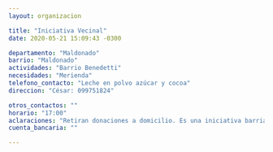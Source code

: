 ```yaml
---
layout: organizacion

title: "Iniciativa Vecinal"
date: 2020-05-21 15:09:43 -0300

departamento: "Maldonado"
barrio: "Maldonado"
actividades: "Barrio Benedetti"
necesidades: "Merienda"
telefono_contacto: "Leche en polvo azúcar y cocoa"
direccion: "César: 099751824"

otros_contactos: ""
horario: "17:00"
aclaraciones: "Retiran donaciones a domicilio. Es una iniciativa barrial que atiende a 300 personas. Ese cupo está colmado y no pueden brindar ayuda a más personas."
cuenta_bancaria: ""

---
```

